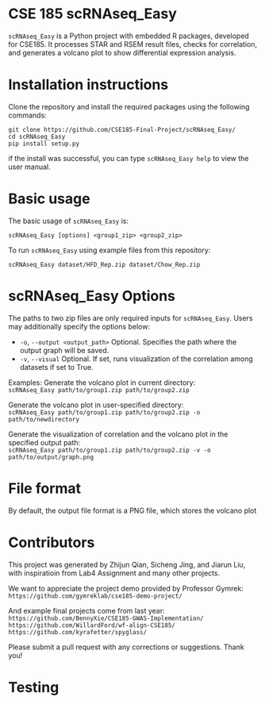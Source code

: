 # CSE 185 scRNAseq_Easy
`scRNAseq_Easy` is a Python project with embedded R packages, developed for CSE185. It processes STAR and RSEM result files, checks for correlation, and generates a volcano plot to show differential expression analysis.

# Installation instructions

Clone the repository and install the required packages using the following commands:
```
git clone https://github.com/CSE185-Final-Project/scRNAseq_Easy/
cd scRNAseq_Easy
pip install setup.py
```
if the install was successful, you can type `scRNAseq_Easy help` to view the user manual.  

# Basic usage
The basic usage of `scRNAseq_Easy` is:
```
scRNAseq_Easy [options] <group1_zip> <group2_zip>
```
To run `scRNAseq_Easy` using example files from this repository:
```
scRNAseq_Easy dataset/HFD_Rep.zip dataset/Chow_Rep.zip
```

# scRNAseq_Easy Options

The paths to two zip files are only required inputs for `scRNAseq_Easy`. Users may additionally specify the options below:    
* `-o`, `--output <output_path>`   Optional. Specifies the path where the output graph will be saved.     
* `-v`, `--visual`   Optional. If set, runs visualization of the correlation among datasets if set to True.

Examples:
Generate the volcano plot in current directory:  
  `scRNAseq_Easy path/to/group1.zip path/to/group2.zip`  
    
Generate the volcano plot in user-specified directory:  
  `scRNAseq_Easy path/to/group1.zip path/to/group2.zip -o path/to/newdirectory`  
    
Generate the visualization of correlation and the volcano plot in the specified output path:  
  `scRNAseq_Easy path/to/group1.zip path/to/group2.zip -v -o path/to/output/graph.png`

# File format
By default, the output file format is a PNG file, which stores the volcano plot

# Contributors
This project was generated by Zhijun Qian, Sicheng Jing, and Jiarun Liu, with inspiratioin from Lab4 Assignment and many other projects.  
  
We want to appreciate the project demo provided by Professor Gymrek:  
`https://github.com/gymreklab/cse185-demo-project/` 
  
And example final projects come from last year:   
`https://github.com/BennyXie/CSE185-GWAS-Implementation/`  
`https://github.com/WillardFord/wf-align-CSE185/`  
`https://github.com/kyrafetter/spyglass/`

Please submit a pull request with any corrections or suggestions. Thank you!

# Testing


